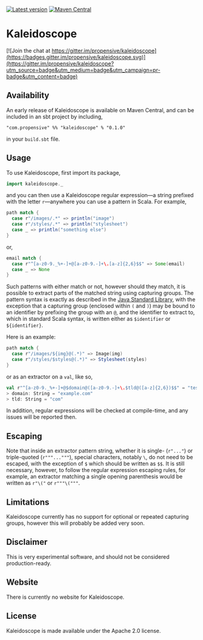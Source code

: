 [![Latest version](https://index.scala-lang.org/propensive/kaleidoscope/latest.svg)](https://index.scala-lang.org/propensive/kaleidoscope)
[![Maven Central](https://maven-badges.herokuapp.com/maven-central/com.propensive/kaleidoscope_2.12/badge.svg)](https://maven-badges.herokuapp.com/maven-central/com.propensive/kaleidoscope_2.12)

# Kaleidoscope

[![Join the chat at https://gitter.im/propensive/kaleidoscope](https://badges.gitter.im/propensive/kaleidoscope.svg)](https://gitter.im/propensive/kaleidoscope?utm_source=badge&utm_medium=badge&utm_campaign=pr-badge&utm_content=badge)

## Availability

An early release of Kaleidoscope is available on Maven Central, and can be
included in an sbt project by including,
```
"com.propensive" %% "kaleidoscope" % "0.1.0"
```
in your `build.sbt` file.

## Usage

To use Kaleidoscope, first import its package,
```scala
import kaleidoscope._
```

and you can then use a Kaleidoscope regular expression—a string prefixed with
the letter `r`—anywhere you can use a pattern in Scala. For example,
```scala
path match {
  case r"/images/.*" => println("image")
  case r"/styles/.*" => println("stylesheet")
  case _ => println("something else")
}
```
or,
```scala
email match {
  case r"^[a-z0-9._%+-]+@[a-z0-9.-]+\.[a-z]{2,6}$$" => Some(email)
  case _ => None
}
```

Such patterns with either match or not, however should they match, it is
possible to extract parts of the matched string using capturing groups. The
pattern syntax is exactly as described in the [Java Standard
Library](https://docs.oracle.com/javase/7/docs/api/java/util/regex/Pattern.html),
with the exception that a capturing group (enclosed within `(` and `)`) may be
bound to an identifier by prefixing the group with an `@`, and the identifier
to extract to, which in standard Scala syntax, is written either as
`$identifier` or `${identifier}`.

Here is an example:
```scala
path match {
  case r"/images/${img}@(.*)" => Image(img)
  case r"/styles/$styles@(.*)" => Stylesheet(styles)
}
```

or as an extractor on a `val`, like so,
```scala
val r"^[a-z0-9._%+-]+@$domain@([a-z0-9.-]+\.$tld@([a-z]{2,6})$$" = "test@example.com"
> domain: String = "example.com"
> tld: String = "com"
```

In addition, regular expressions will be checked at compile-time, and any
issues will be reported then.

## Escaping

Note that inside an extractor pattern string, whether it is single- (`r"..."`)
or triple-quoted (`r"""..."""`), special characters, notably `\`, do not need
to be escaped, with the exception of `$` which should be written as `$$`. It is
still necessary, however, to follow the regular expression escaping rules, for
example, an extractor matching a single opening parenthesis would be written as
`r"\("` or `r"""\("""`.

## Limitations

Kaleidoscope currently has no support for optional or repeated capturing
groups, however this will probably be added very soon.

## Disclaimer

This is very experimental software, and should not be considered
production-ready.

## Website

There is currently no website for Kaleidoscope.

## License

Kaleidoscope is made available under the Apache 2.0 license.


